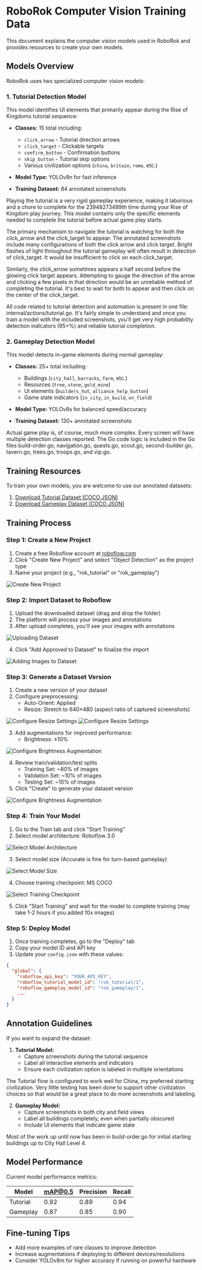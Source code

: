 # RoboRok Computer Vision Training Data

This document explains the computer vision models used in RoboRok and provides resources to create your own models.

## Models Overview

RoboRok uses two specialized computer vision models:

### 1. Tutorial Detection Model

This model identifies UI elements that primarily appear during the Rise of Kingdoms tutorial sequence:

- **Classes:** 15 total including:
  - `click_arrow` - Tutorial direction arrows
  - `click_target` - Clickable targets
  - `confirm_button` - Confirmation buttons
  - `skip_button` - Tutorial skip options
  - Various civilization options (`china`, `britain`, `rome`, etc.)

- **Model Type:** YOLOv8n for fast inference
- **Training Dataset:** 84 annotated screenshots

Playing the tutorial is a very rigid gameplay experience, making it laborious and a chore to complete for the 23948273489th time during your Rise of Kingdom play journey. This model contains only the specific elements needed to complete the tutorial before actual game play starts.

The primary mechanism to navigate the tutorial is watching for both the click_arrow and the click_target to appear. The annotated screenshots include many configurations of both the click arrow and click target. Bright flashes of light throughout the tutorial gameplay will often result in detection of click_target. It would be insufficient to click on each click_target.  

Similarly, the click_arrow sometimes appears a half second before the glowing click target appears. Attempting to gauge the direction of the arrow and clicking a few pixels in that direction would be an unreliable method of completing the tutorial. It's best to wait for both to appear and then click on the center of the click_target.  

All code related to tutorial detection and automation is present in one file: internal/actions/tutorial.go. It's fairly simple to understand and once you train a model with the included screenshots, you'll get very high probability detection indicators (95+%) and reliable tutorial completion.

### 2. Gameplay Detection Model

This model detects in-game elements during normal gameplay:

- **Classes:** 25+ total including:
  - Buildings (`city_hall`, `barracks`, `farm`, etc.)
  - Resources (`tree`, `stone`, `gold_mine`)
  - UI elements (`builders_hut`, `alliance_help_button`)
  - Game state indicators (`in_city`, `in_build`, `on_field`)

- **Model Type:** YOLOv8s for balanced speed/accuracy
- **Training Dataset:** 130+ annotated screenshots

Actual game play is, of course, much more complex. Every screen will have multiple detection classes reported. The Go code logic is included in the Go files build-order.go, navigation.go, quests.go, scout.go, second-builder.go, tavern.go, trees.go, troops.go, and vip.go.

## Training Resources

To train your own models, you are welcome to use our annotated datasets:

1. [Download Tutorial Dataset (COCO JSON)](https://drive.google.com/file/d/1o1_uxwquFUdRF7H27NZo49rKIhQ5BpA5/view?usp=sharing)
2. [Download Gameplay Dataset (COCO JSON)](https://drive.google.com/file/d/1nUejCGeHmUt_EK4fsrqm-GVG5-A0Jf9r/view?usp=sharing)

## Training Process

### Step 1: Create a New Project

1. Create a free Roboflow account at [roboflow.com](https://roboflow.com)
2. Click "Create New Project" and select "Object Detection" as the project type
3. Name your project (e.g., "rok_tutorial" or "rok_gameplay")

![Create New Project](docs/images/newproject1.png)

### Step 2: Import Dataset to Roboflow

1. Upload the downloaded dataset (drag and drop the folder)
2. The platform will process your images and annotations
3. After upload completes, you'll see your images with annotations

![Uploading Dataset](docs/images/newproject2.png)

4. Click "Add Approved to Dataset" to finalize the import

![Adding Images to Dataset](docs/images/newproject4.png)

### Step 3: Generate a Dataset Version

1. Create a new version of your dataset
2. Configure preprocessing:
   - Auto-Orient: Applied
   - Resize: Stretch to 640×480 (aspect ratio of captured screenshots)

![Configure Resize Settings](docs/images/newproject7.png)
![Configure Resize Settings](docs/images/newproject8.png)

3. Add augmentations for improved performance:
   - Brightness: ±10%

![Configure Brightness Augmentation](docs/images/newproject9.png)

4. Review train/validation/test splits
   - Training Set: ~80% of images
   - Validation Set: ~10% of images 
   - Testing Set: ~10% of images
5. Click "Create" to generate your dataset version

![Configure Brightness Augmentation](docs/images/newproject10.png)

### Step 4: Train Your Model

1. Go to the Train tab and click "Start Training"
2. Select model architecture: Roboflow 3.0

![Select Model Architecture](docs/images/newproject12.png)

3. Select model size (Accurate is fine for turn-based gameplay)

![Select Model Size](docs/images/newproject13.png)

4. Choose training checkpoint: MS COCO

![Select Training Checkpoint](docs/images/newproject14.png)

5. Click "Start Training" and wait for the model to complete training (may take 1-2 hours if you added 10x images)

### Step 5: Deploy Model

1. Once training completes, go to the "Deploy" tab
2. Copy your model ID and API key
3. Update your `config.json` with these values:

```json
{
  "global": {
    "roboflow_api_key": "YOUR_API_KEY",
    "roboflow_tutorial_model_id": "rok_tutorial/1",
    "roboflow_gameplay_model_id": "rok_gameplay/1",
    ...
  }
}
```

## Annotation Guidelines

If you want to expand the dataset:

1. **Tutorial Model:**
   - Capture screenshots during the tutorial sequence
   - Label all interactive elements and indicators
   - Ensure each civilization option is labeled in multiple orientations
   
The Tutorial flow is configured to work well for China, my preferred starting civilization. Very little testing has been done to support other civilization choices so that would be a great place to do more screenshots and labeling.

2. **Gameplay Model:**
   - Capture screenshots in both city and field views
   - Label all buildings completely, even when partially obscured
   - Include UI elements that indicate game state

Most of the work up until now has been in build-order.go for initial starting buildings up to City Hall Level 4.

## Model Performance

Current model performance metrics:

| Model | mAP@0.5 | Precision | Recall |
|-------|---------|-----------|--------|
| Tutorial | 0.92 | 0.89 | 0.94 |
| Gameplay | 0.87 | 0.85 | 0.90 |

## Fine-tuning Tips

- Add more examples of rare classes to improve detection
- Increase augmentations if deploying to different devices/resolutions
- Consider YOLOv8m for higher accuracy if running on powerful hardware
